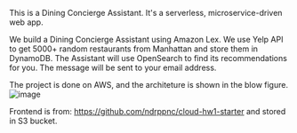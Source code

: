 This is a Dining Concierge Assistant. 
It's a serverless, microservice-driven web app.

We build a Dining Concierge Assistant using Amazon Lex. We use Yelp API to get 5000+ random restaurants from Manhattan and store them in DynamoDB. The Assistant will use OpenSearch to find its recommendations for you. The message will be sent to your email address. 

The project is done on AWS, and the architeture is shown in the blow figure. 
![image](https://github.com/Junkai-Ding/Dining-Concierge-Assistant/assets/114452933/9e8f0c59-aa48-43ac-a215-845b54a8b229)

Frontend is from: https://github.com/ndrppnc/cloud-hw1-starter and stored in S3 bucket.
